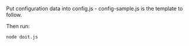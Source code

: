 Put configuration data into config.js - config-sample.js is the template to follow.

Then run:

```
node doit.js
```
